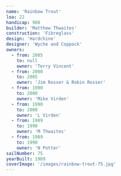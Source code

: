 ```yaml
---
name: 'Rainbow Trout'
loa: 22
handicap: 908
builder: 'Matthew Thwaites'
construction: 'Fibreglass'
design: 'Hardchine'
designer: 'Wyche and Coppock'
owners:
  - from: 2005
    to: null
    owner: 'Terry Vincent'
  - from: 2000
    to: 2005
    owner: 'Jim Rosser & Robin Rosser'
  - from: 1990
    to: 2000
    owner: 'Mike Virden'
  - from: 1990
    to: 2000
    owner: 'L Virden'
  - from: 1989
    to: 1990
    owner: 'M Thwaites'
  - from: 1989
    to: 1990
    owner: 'N Potter'
sailNumber: 75
yearBuilt: 1989
coverImage: '/images/rainbow-trout-75.jpg'
---
```

